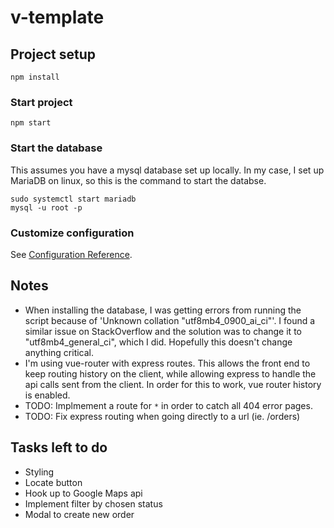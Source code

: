# v-template

## Project setup
```
npm install
```

### Start project
```
npm start
```
### Start the database
This assumes you have a mysql database set up locally. In my case, I set up MariaDB on linux, so this is the command to start the databse.
```
sudo systemctl start mariadb
mysql -u root -p
```

### Customize configuration
See [Configuration Reference](https://cli.vuejs.org/config/).

## Notes

* When installing the database, I was getting errors from running the script because of 'Unknown collation "utf8mb4_0900_ai_ci"'. I found a similar issue on StackOverflow and the solution was to change it to "utf8mb4_general_ci", which I did. Hopefully this doesn't change anything critical.
* I'm using vue-router with express routes. This allows the front end to keep routing history on the client, while allowing express to handle the api calls sent from the client. In order for this to work, vue router history is enabled.
* TODO: Implmement a route for `*` in order to catch all 404 error pages.
* TODO: Fix express routing when going directly to a url (ie. /orders)

## Tasks left to do

* Styling
* Locate button
* Hook up to Google Maps api
* Implement filter by chosen status
* Modal to create new order
